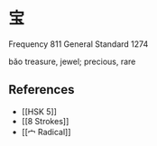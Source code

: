 # 宝
Frequency 811
General Standard 1274

bǎo
treasure, jewel; precious, rare

## References
- [[HSK 5]]
- [[8 Strokes]]
- [[宀 Radical]]